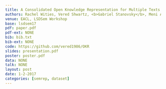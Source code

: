 ```yaml
---
title: A Consolidated Open Knowledge Representation for Multiple Texts
authors: Rachel Wities, Vered Shwartz, <b>Gabriel Stanovsky</b>, Meni Adler, Ori Shapira, Shyam Upadhyay, Dan Roth, Eugenio Martinez Camara, Iryna Gurevych, Ido Dagan
venue: EACL, LSDSem Workshop
base: lsdsem17
pdf: paper.pdf
pdf-ext: NONE
bib: bib.txt
bib-ext: NONE
code: https://github.com/vered1986/OKR
slides: presentation.pdf
poster: poster.pdf
data: NONE
talk: NONE
layout: post
date: 1-2-2017
categories: [semrep, dataset]
---
```

